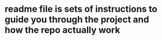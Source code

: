 # readme file is sets of instructions to guide you through the project and how the repo actually work
